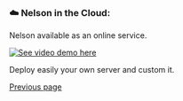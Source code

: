### ☁️ Nelson in the Cloud:

Nelson available as an online service.

[![See video demo here](http://img.youtube.com/vi/5B0br2-n2r8/maxresdefault.jpg)](https://www.youtube.com/watch?v=5B0br2-n2r8&t=5s)

Deploy easily your own server and custom it.

[Previous page](FEATURES.md)
